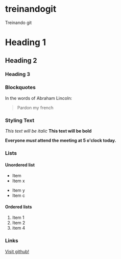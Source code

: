 treinandogit
============

Treinando git

# Heading 1
## Heading 2
### Heading 3

### Blockquotes
In the words of Abraham Lincoln:

> Pardon my french

### Styling Text
*This text will be italic*
**This text will be bold**

**Everyone _must_ attend the meeting at 5 o'clock today.**

### Lists
#### Unordered list

* Item 
* Item x

- Item y
- Item c

#### Ordered lists

1. Item 1
2. Item 2
3. item 4

### Links
[Visit github!](www.github.com)


